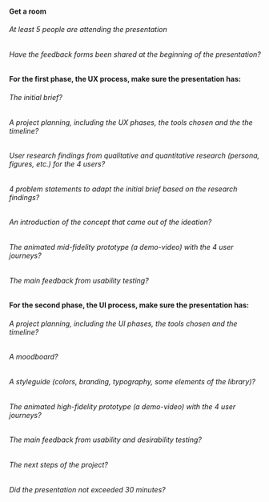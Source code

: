 #### Get a room

###### At least 5 people are attending the presentation

###### Have the feedback forms been shared at the beginning of the presentation?

#### For the first phase, the UX process, make sure the presentation has:

###### The initial brief?

###### A project planning, including the UX phases, the tools chosen and the the timeline?

###### User research findings from qualitative and quantitative research (persona, figures, etc.) for the 4 users?

###### 4 problem statements to adapt the initial brief based on the research findings?

###### An introduction of the concept that came out of the ideation?

###### The animated mid-fidelity prototype (a demo-video) with the 4 user journeys?

###### The main feedback from usability testing?

#### For the second phase, the UI process, make sure the presentation has:

###### A project planning, including the UI phases, the tools chosen and the timeline?

###### A moodboard?

###### A styleguide (colors, branding, typography, some elements of the library)?

###### The animated high-fidelity prototype (a demo-video) with the 4 user journeys?

###### The main feedback from usability and desirability testing?

###### The next steps of the project?

###### Did the presentation not exceeded 30 minutes?
